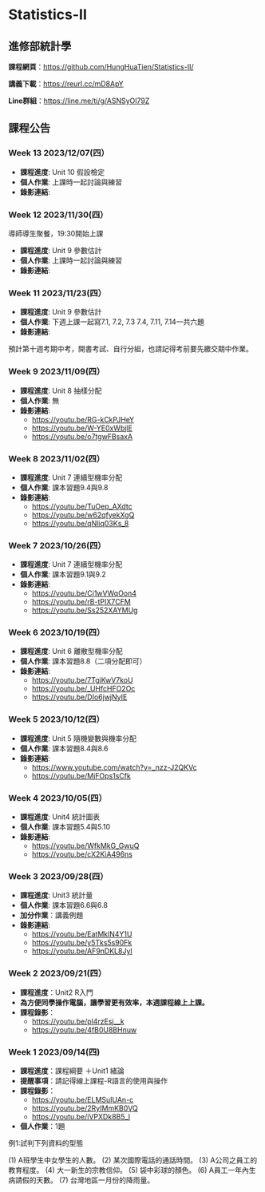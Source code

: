 # Statistics-II

## 進修部統計學

**課程網頁**：https://github.com/HungHuaTien/Statistics-II/

**講義下載**：https://reurl.cc/mD8ApY

**Line群組**：https://line.me/ti/g/ASNSyOl79Z 

## 課程公告


### Week 13 2023/12/07(四）

- **課程進度**: Unit 10 假設檢定
- **個人作業**: 上課時一起討論與練習
- **錄影連結**:

### Week 12 2023/11/30(四）

導師導生聚餐，19:30開始上課

- **課程進度**: Unit 9 參數估計
- **個人作業**: 上課時一起討論與練習
- **錄影連結**:



### Week 11 2023/11/23(四）

- **課程進度**: Unit 9 參數估計
- **個人作業**: 下週上課一起寫7.1, 7.2, 7.3 7.4, 7.11, 7.14一共六題
- **錄影連結**:

預計第十週考期中考，開書考試、自行分組，也請記得考前要先繳交期中作業。

### Week 9 2023/11/09(四）

- **課程進度**: Unit 8 抽樣分配
- **個人作業**: 無
- **錄影連結**:
  - https://youtu.be/RG-kCkPJHeY
  - https://youtu.be/W-YE0xWbjlE
  - https://youtu.be/o7tgwFBsaxA

### Week 8 2023/11/02(四）

- **課程進度**: Unit 7 連續型機率分配
- **個人作業**: 課本習題9.4與9.8
- **錄影連結**:
  - https://youtu.be/TuOep_AXdtc
  - https://youtu.be/w62qfyekXgQ
  - https://youtu.be/qNliq03Ks_8

### Week 7 2023/10/26(四）

- **課程進度**: Unit 7 連續型機率分配
- **個人作業**: 課本習題9.1與9.2
- **錄影連結**:
  - https://youtu.be/Cj1wVWqOon4
  - https://youtu.be/rB-tPIX7CFM
  - https://youtu.be/Ss252XAYMUg

### Week 6 2023/10/19(四）

- **課程進度**: Unit 6 離散型機率分配
- **個人作業**: 課本習題8.8（二項分配即可）
- **錄影連結**:
  - https://youtu.be/7TgjKwV7koU
  - https://youtu.be/_UHfcHFO2Oc
  - https://youtu.be/DIo6jwjNyIE


### Week 5 2023/10/12(四）

- **課程進度**: Unit 5 隨機變數與機率分配
- **個人作業**: 課本習題8.4與8.6
- **錄影連結**:
  - https://www.youtube.com/watch?v=_nzz-J2QKVc
  - https://youtu.be/MjFOps1sCfk


### Week 4 2023/10/05(四）

- **課程進度**: Unit4 統計圖表
- **個人作業**: 課本習題5.4與5.10
- **錄影連結**:
  - https://youtu.be/WfkMkG_GwuQ
  - https://youtu.be/cX2KiA496ns

### Week 3 2023/09/28(四）

- **課程進度**: Unit3 統計量
- **個人作業**: 課本習題6.6與6.8
- **加分作業**：講義例題
- **錄影連結**:
  - https://youtu.be/EatMklN4Y1U
  - https://youtu.be/y5Tks5s90Fk
  - https://youtu.be/AF9nDKL8JyI

### Week 2 2023/09/21(四）

- **課程進度**：Unit2 R入門
- **為方便同學操作電腦，讓學習更有效率，本週課程線上上課。**
- **課程錄影**：
  - https://youtu.be/pl4rzEsj__k
  - https://youtu.be/4fB0U8BHnuw

### Week 1 2023/09/14(四)

- **課程進度**：課程綱要 ＋Unit1 緒論
- **提醒事項**：請記得線上課程-R語言的使用與操作
- **課程錄影**：
  - https://youtu.be/ELMSuIUAn-c
  - https://youtu.be/2RyIMmKB0VQ
  - https://youtu.be/iVPXDk8B5_I
- **個人作業**：1題

例1:試判下列資料的型態

(1) A班學生中女學生的人數。
(2) 某次國際電話的通話時間。
(3) A公司之員工的教育程度。
(4) 大一新生的宗教信仰。
(5) 袋中彩球的顏色。
(6) A員工一年內生病請假的天數。
(7) 台灣地區一月份的降雨量。


